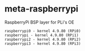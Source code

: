 # meta-raspberrypi
RaspberryPi BSP layer for PLi's OE
```
raspberrypi0 - kernel 4.9.80 (RPi0)
raspberrypi - kernel 4.9.80 (RPi1)
raspberrypi2 - kernel 4.9.80 (RPi2)
raspberrypi3 - kernel 4.9.80 (RPi3)
```
